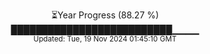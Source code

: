<p align="center">
⏳Year Progress (88.27 %) <br>
██████████████████████████▁▁▁▁ <br>
<sub>Updated: Tue, 19 Nov 2024 01:45:10 GMT</sub>
</p>

